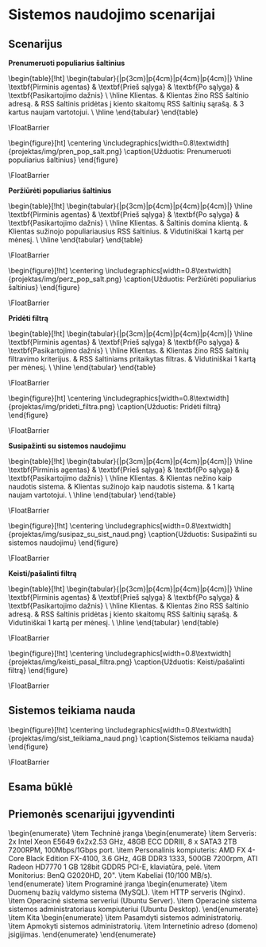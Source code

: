 # Sistemos naudojimo scenarijai

## Scenarijus

**Prenumeruoti populiarius šaltinius**

\begin{table}[!ht]
    \begin{tabular}{|p{3cm}|p{4cm}|p{4cm}|p{4cm}|}
        \hline
        \textbf{Pirminis agentas} & \textbf{Prieš sąlyga} & \textbf{Po sąlyga} & \textbf{Pasikartojimo dažnis} \\ \hline
        Klientas. & Klientas žino RSS šaltinio adresą. & RSS šaltinis pridėtas į kiento skaitomų RSS šaltinių sąrašą. & 3 kartus naujam vartotojui. \\
        \hline
    \end{tabular}
\end{table}

\FloatBarrier

\begin{figure}[ht]
    \centering
    \includegraphics[width=0.8\textwidth]{projektas/img/pren_pop_salt.png}
    \caption{Užduotis: Prenumeruoti populiarius šaltinius}
\end{figure}

\FloatBarrier

**Peržiūrėti populiarius šaltinius**

\begin{table}[!ht]
    \begin{tabular}{|p{3cm}|p{4cm}|p{4cm}|p{4cm}|}
        \hline
        \textbf{Pirminis agentas} & \textbf{Prieš sąlyga} & \textbf{Po sąlyga} & \textbf{Pasikartojimo dažnis} \\ \hline
        Klientas. & Šaltinis domina klientą. & Klientas sužinojo populiariausius RSS šaltinius. & Vidutiniškai 1 kartą per mėnesį. \\
        \hline
    \end{tabular}
\end{table}

\FloatBarrier

\begin{figure}[!ht]
    \centering
    \includegraphics[width=0.8\textwidth]{projektas/img/perz_pop_salt.png}
    \caption{Užduotis: Peržiūrėti populiarius šaltinius}
\end{figure}

\FloatBarrier

**Pridėti filtrą**

\begin{table}[!ht]
    \begin{tabular}{|p{3cm}|p{4cm}|p{4cm}|p{4cm}|}
        \hline
        \textbf{Pirminis agentas} & \textbf{Prieš sąlyga} & \textbf{Po sąlyga} & \textbf{Pasikartojimo dažnis} \\ \hline
        Klientas. & Klientas žino RSS šaltinių filtravimo kriterijus. & RSS šaltiniams pritaikytas filtras. & Vidutiniškai 1 kartą per mėnesį. \\
        \hline
    \end{tabular}
\end{table}

\FloatBarrier

\begin{figure}[ht]
    \centering
    \includegraphics[width=0.8\textwidth]{projektas/img/prideti_filtra.png}
    \caption{Užduotis: Pridėti filtrą}
\end{figure}

\FloatBarrier

**Susipažinti su sistemos naudojimu**

\begin{table}[!ht]
    \begin{tabular}{|p{3cm}|p{4cm}|p{4cm}|p{4cm}|}
        \hline
        \textbf{Pirminis agentas} & \textbf{Prieš sąlyga} & \textbf{Po sąlyga} & \textbf{Pasikartojimo dažnis} \\ \hline
        Klientas. & Klientas nežino kaip naudotis sistema. & Klientas sužinojo kaip naudotis sistema. & 1 kartą naujam vartotojui. \\
        \hline
    \end{tabular}
\end{table}

\FloatBarrier

\begin{figure}[!ht]
    \centering
    \includegraphics[width=0.8\textwidth]{projektas/img/susipaz_su_sist_naud.png}
    \caption{Užduotis: Susipažinti su sistemos naudojimu}
\end{figure}

\FloatBarrier

**Keisti/pašalinti filtrą**

\begin{table}[!ht]
    \begin{tabular}{|p{3cm}|p{4cm}|p{4cm}|p{4cm}|}
        \hline
        \textbf{Pirminis agentas} & \textbf{Prieš sąlyga} & \textbf{Po sąlyga} & \textbf{Pasikartojimo dažnis} \\ \hline
        Klientas. & Klientas žino RSS šaltinio adresą. & RSS šaltinis pridėtas į kiento skaitomų RSS šaltinių sąrašą. & Vidutiniškai 1 kartą per mėnesį. \\
        \hline
    \end{tabular}
\end{table}

\FloatBarrier

\begin{figure}[!ht]
    \centering
    \includegraphics[width=0.8\textwidth]{projektas/img/keisti_pasal_filtra.png}
    \caption{Užduotis: Keisti/pašalinti filtrą}
\end{figure}

\FloatBarrier

## Sistemos teikiama nauda

\begin{figure}[!ht]
    \centering
    \includegraphics[width=0.8\textwidth]{projektas/img/sist_teikiama_naud.png}
    \caption{Sistemos teikiama nauda}
\end{figure}

\FloatBarrier

## Esama būklė

## Priemonės scenarijui įgyvendinti

\begin{enumerate}
    \item Techninė įranga
        \begin{enumerate}
            \item Serveris: 2x Intel Xeon E5649 6x2x2.53 GHz, 48GB ECC DDRIII, 8 x SATA3 2TB 7200RPM, 100Mbps/1Gbps port.
            \item Personalinis kompiuteris: AMD FX 4-Core Black Edition FX-4100, 3.6 GHz, 4GB DDR3 1333, 500GB 7200rpm, ATI Radeon HD7770 1 GB 128bit GDDR5 PCI-E, klaviatūra, pelė.
            \item Monitorius: BenQ G2020HD, 20".
            \item Kabeliai (10/100 MB/s).
        \end{enumerate}
    \item Programinė įranga
        \begin{enumerate}
            \item Duomenų bazių valdymo sistema (MySQL).
            \item HTTP serveris (Nginx).
            \item Operacinė sistema serveriui (Ubuntu Server).
            \item Operacinė sistema sistemos administratoriaus kompiuteriui (Ubuntu Desktop).
        \end{enumerate}
    \item Kita
        \begin{enumerate}
            \item Pasamdyti sistemos administratorių.
            \item Apmokyti sistemos administratorių.
            \item Internetinio adreso (domeno) įsigijimas.
        \end{enumerate}
\end{enumerate}
